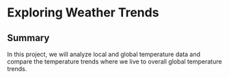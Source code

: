 # Exploring Weather Trends

## Summary
In this project, we will analyze local and global temperature data and compare the temperature trends where we live to overall global temperature trends.
